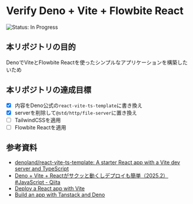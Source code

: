 # Verify Deno + Vite + Flowbite React
<!-- ![Status: ToDo](https://flat.badgen.net/static/Status/ToDo/red) -->
![Status: In Progress](https://flat.badgen.net/static/Status/In%20Progress/yellow)
<!-- ![Status: Done](https://flat.badgen.net/static/Status/Done/green) -->

## 本リポジトリの目的
DenoでViteとFlowbite Reactを使ったシンプルなアプリケーションを構築したいため

## 本リポジトリの達成目標
- [x] 内容をDeno公式の`react-vite-ts-template`に書き換え
- [x] serverを削除して`@std/http/file-server`に置き換え
- [ ] TailwindCSSを適用
- [ ] Flowbite Reactを適用

## 参考資料
- [denoland/react-vite-ts-template: A starter React app with a Vite dev server and TypeScript](https://github.com/denoland/react-vite-ts-template)
- [Deno + Vite + Reactがサクッと動くしデプロイも簡単（2025.2） #JavaScript - Qiita](https://qiita.com/access3151fq/items/e8e8c8522842080de297)
- [Deploy a React app with Vite](https://docs.deno.com/deploy/tutorials/vite/)
- [Build an app with Tanstack and Deno](https://docs.deno.com/examples/tanstack_tutorial/)
